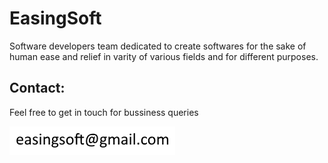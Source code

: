 # EasingSoft
Software developers team dedicated to create softwares for the sake of human ease and relief in varity of various fields and for different purposes.

## Contact:
Feel free to get in touch for bussiness queries

![Email](image.png)
